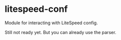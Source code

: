 # litespeed-conf

Module for interacting with LiteSpeed config.

Still not ready yet. But you can already use the parser.
